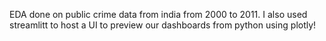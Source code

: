 EDA done on public crime data from india from 2000 to 2011. I also used streamlitt to host a UI to preview our dashboards from python using plotly!
